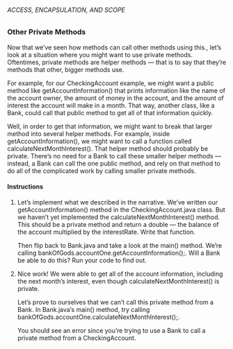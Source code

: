 ###### ACCESS, ENCAPSULATION, AND SCOPE

### Other Private Methods

Now that we’ve seen how methods can call other methods using this., let’s look at a situation where you might want to use private methods. Oftentimes, private methods are helper methods — that is to say that they’re methods that other, bigger methods use.

For example, for our CheckingAccount example, we might want a public method like getAccountInformation() that prints information like the name of the account owner, the amount of money in the account, and the amount of interest the account will make in a month. That way, another class, like a Bank, could call that public method to get all of that information quickly.

Well, in order to get that information, we might want to break that larger method into several helper methods. For example, inside getAccountInformation(), we might want to call a function called calculateNextMonthInterest(). That helper method should probably be private. There’s no need for a Bank to call these smaller helper methods — instead, a Bank can call the one public method, and rely on that method to do all of the complicated work by calling smaller private methods.

#### Instructions

1. Let’s implement what we described in the narrative. We’ve written our getAccountInformation() method in the CheckingAccount.java class. But we haven’t yet implemented the calculateNextMonthInterest() method. This should be a private method and return a double — the balance of the account multiplied by the interestRate. Write that function.

    Then flip back to Bank.java and take a look at the main() method. We’re calling bankOfGods.accountOne.getAccountInformation();. Will a Bank be able to do this? Run your code to find out.

2. Nice work! We were able to get all of the account information, including the next month’s interest, even though calculateNextMonthInterest() is private.

    Let’s prove to ourselves that we can’t call this private method from a Bank. In Bank.java‘s main() method, try calling bankOfGods.accountOne.calculateNextMonthInterest();.

    You should see an error since you’re trying to use a Bank to call a private method from a CheckingAccount.